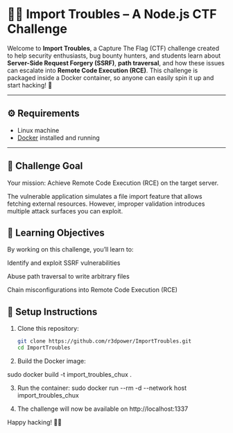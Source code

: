 # 🕵️‍♂️ Import Troubles – A Node.js CTF Challenge
Welcome to **Import Troubles**, a Capture The Flag (CTF) challenge created to help security enthusiasts, bug bounty hunters, and students learn about **Server-Side Request Forgery (SSRF)**, **path traversal**, and how these issues can escalate into **Remote Code Execution (RCE)**.
This challenge is packaged inside a Docker container, so anyone can easily spin it up and start hacking! 🚀

---

## ⚙️ Requirements

- Linux machine  
- [Docker](https://docs.docker.com/get-docker/) installed and running  

---

## 🎯 Challenge Goal
Your mission: Achieve Remote Code Execution (RCE) on the target server.

The vulnerable application simulates a file import feature that allows fetching external resources. However, improper validation introduces multiple attack surfaces you can exploit.

## 🧩 Learning Objectives

By working on this challenge, you’ll learn to:

Identify and exploit SSRF vulnerabilities

Abuse path traversal to write arbitrary files

Chain misconfigurations into Remote Code Execution (RCE)

## 🚀 Setup Instructions

1. Clone this repository:

   ```bash
   git clone https://github.com/r3dpower/ImportTroubles.git
   cd ImportTroubles

2. Build the Docker image:

sudo docker build -t import_troubles_chux .

3. Run the container:
sudo docker run --rm -d --network host import_troubles_chux

4. The challenge will now be available on http://localhost:1337


Happy hacking! 🐱‍💻
